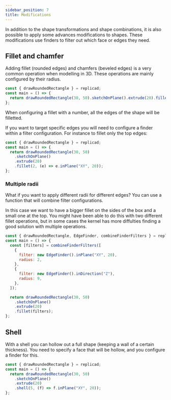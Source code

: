 ```yaml
---
sidebar_position: 7
title: Modifications
---
```


In addition to the shape transformations and shape combinations, it is also
possible to apply some advances modifications to shapes. These modifications
use finders to filter out which face or edges they need.

## Fillet and chamfer

Adding fillet (rounded edges) and chamfers (beveled edges) is a very common
operation when modelling in 3D. These operations are mainly configured by their
radius.

```js withWorkbench
const { drawRoundedRectangle } = replicad;
const main = () => {
  return drawRoundedRectangle(30, 50).sketchOnPlane().extrude(20).fillet(2);
};
```

When configuring a fillet with a number, all the edges of the shape will be
filletted.

If you want to target specific edges you will need to configure a finder within
a filter configuration. For instance to fillet only the top edges:

```js withWorkbench
const { drawRoundedRectangle } = replicad;
const main = () => {
  return drawRoundedRectangle(30, 50)
    .sketchOnPlane()
    .extrude(20)
    .fillet(2, (e) => e.inPlane("XY", 20));
};
```

### Multiple radii

What if you want to apply different radii for different edges? You can use
a function that will combine filter configurations.

In this case we want to have a bigger fillet on the sides of the box and
a small one at the top. You might have been able to do this with two different
fillet operations, but in some cases the kernel has more diffulties finding
a good solution with multiple operations.

```js withWorkbench
const { drawRoundedRectangle, EdgeFinder, combineFinderFilters } = replicad;
const main = () => {
  const [filters] = combineFinderFilters([
    {
      filter: new EdgeFinder().inPlane("XY", 20),
      radius: 2,
    },
    {
      filter: new EdgeFinder().inDirection("Z"),
      radius: 9,
    },
  ]);

  return drawRoundedRectangle(30, 50)
    .sketchOnPlane()
    .extrude(20)
    .fillet(filters);
};
```

## Shell

With a shell you can hollow out a full shape (keeping a wall of a certain
thickness). You need to specify a face that will be hollow, and you configure
a finder for this.

```js withWorkbench
const { drawRoundedRectangle } = replicad;
const main = () => {
  return drawRoundedRectangle(30, 50)
    .sketchOnPlane()
    .extrude(20)
    .shell(5, (f) => f.inPlane("XY", 20));
};
```
